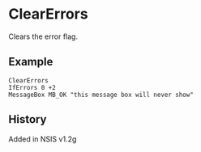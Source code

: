 # ClearErrors

Clears the error flag.

## Example

    ClearErrors
    IfErrors 0 +2
    MessageBox MB_OK "this message box will never show"

## History

Added in NSIS v1.2g
